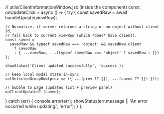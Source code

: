 // utils/ClientInformationWindow.jsx (inside the component)
const onUpdateClick = async () => {
  try {
    const savedRaw = await handleUpdate(viewRow);

    // Normalize: if server returned a string or an object without client id,
    // fall back to current viewRow (which *does* have client).
    const saved =
      savedRaw && typeof savedRaw === 'object' && savedRaw.client
        ? savedRaw
        : { ...viewRow, ...(typeof savedRaw === 'object' ? savedRaw : {}) };

    showStatus('Client updated successfully', 'success');

    // keep local modal state in-sync
    setSelectedGroupRow(prev => ({ ...(prev ?? {}), ...(saved ?? {}) }));

    // bubble to page (updates list + preview panel)
    onClientUpdated?.(saved);
  } catch (err) {
    console.error(err);
    showStatus(err.message || 'An error occurred while updating.', 'error');
  }
};
